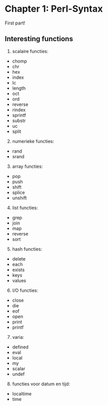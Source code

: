 # Chapter 1: Perl-Syntax

First part!


## Interesting functions

1. scalaire functies: 
  * chomp
  * chr
  * hex
  * index
  * lc
  * length
  * oct
  * ord
  * reverse
  * rindex
  * sprintf
  * substr
  * uc
  * split
2. numerieke functies:
* rand
* srand
3. array functies:
* pop
* push
* shift
* splice
* unshift
4. list functies:
* grep
* join
* map
* reverse
* sort
5. hash functies:
* delete
* each
* exists
* keys
* values
6. I/O functies:
* close
* die
* eof
* open
* print
* printf
7. varia:
* defined
* eval
* local
* my
* scalar
* undef
8. functies voor datum en tijd:
* localtime
* time